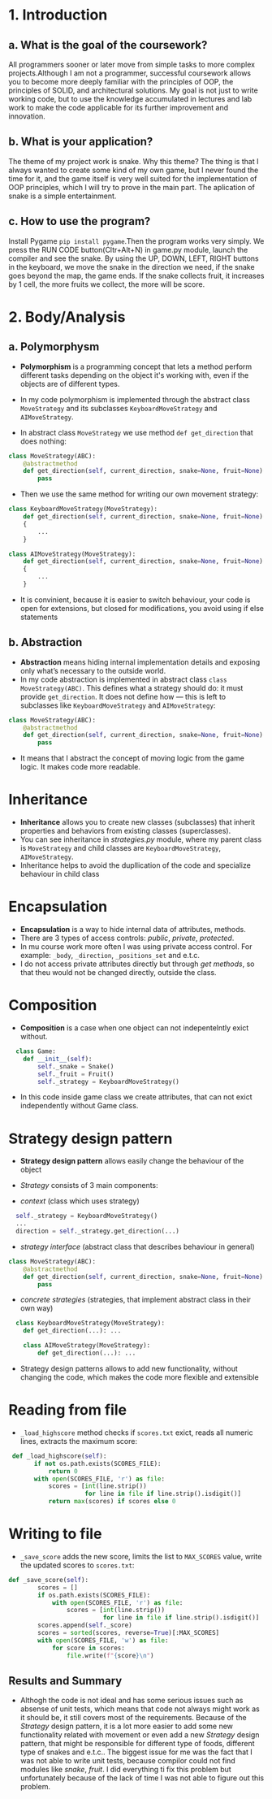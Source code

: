 # 1. Introduction
## a. What is the goal of the coursework?
All programmers sooner or later move from simple tasks to more complex projects.Although I am not a programmer, successful coursework allows you to become more deeply familiar with the principles of OOP, the principles of SOLID, and architectural solutions. My goal is not just to write working code, but to use the knowledge accumulated in lectures and lab work to make the code applicable for its further improvement and innovation.
## b. What is your application? 
The theme of my project work is snake. Why this theme? The thing is that I always wanted to create some kind of my own game, but I never found the time for it, and the game itself is very well suited for the implementation of OOP principles, which I will try to prove in the main part. The aplication of snake is a simple entertainment.
## c. How to use the program?
Install Pygame `pip install pygame`.Then the program works very simply. We press the RUN CODE button(Cltr+Alt+N) in game.py module, launch the compiler and see the snake. By using the UP, DOWN, LEFT, RIGHT buttons in the keyboard, we move the snake in the direction we need, if the snake goes beyond the map, the game ends. If the snake collects fruit, it increases by 1 cell, the more fruits we collect, the more will be score.
# 2. Body/Analysis
## a. Polymorphysm
- **Polymorphism** is a programming concept that lets a method perform different tasks depending on the object it's working with, even if the objects are of different types. 

 - In my code polymorphism is implemented through the abstract class `MoveStrategy` and its subclasses `KeyboardMoveStrategy` and `AIMoveStrategy`.

 - In abstract class `MoveStrategy` we use method `def get_direction` that does nothing:

```Python
class MoveStrategy(ABC):
    @abstractmethod
    def get_direction(self, current_direction, snake=None, fruit=None):
        pass
```
 - Then we use the same method for writing our own movement strategy:

```Python 
class KeyboardMoveStrategy(MoveStrategy):
    def get_direction(self, current_direction, snake=None, fruit=None):
	{
		...
	}
```
```Python 
class AIMoveStrategy(MoveStrategy):
    def get_direction(self, current_direction, snake=None, fruit=None):
	{
		...
	}
```
- It is convinient, because it is easier to switch behaviour, your code is open for extensions, but closed for modifications, you avoid using if else statements
## b. Abstraction
- **Abstraction** means hiding internal implementation details and exposing only what’s necessary to the outside world.
- In my code abstraction is implemented in abstract class `class MoveStrategy(ABC)`. This defines what a strategy should do: it must provide `get_direction`. It does not define how — this is left to subclasses like `KeyboardMoveStrategy` and `AIMoveStrategy`:
```Python
class MoveStrategy(ABC):
    @abstractmethod
    def get_direction(self, current_direction, snake=None, fruit=None):
        pass
```
- It means that I abstract the concept of moving logic from the game logic. It makes code more readable.
# Inheritance
- **Inheritance** allows you to create new classes (subclasses) that inherit properties and behaviors from existing classes (superclasses). 
- You can see inheritance in *strategies.py* module, where my parent class is `MoveStrategy` and child classes are `KeyboardMoveStrategy`, `AIMoveStrategy`.
- Inheritance helps to avoid the dupllication of the code and specialize behaviour in child class
# Encapsulation
- **Encapsulation** is a way to hide internal data of attributes, methods.
- There are 3 types of access controls: *public*, *private*, *protected*.
- In mu course work more often I was using private access control. For example: `_body`, `_direction`, `_positions_set` and e.t.c.
- I do not access private attributes directly but through *get methods*, so that theu would not be changed directly, outside the class.
# Composition
- **Composition** is a case when one object can not indepentelntly exict without.
```Python
  class Game:
    def __init__(self):
        self._snake = Snake()
        self._fruit = Fruit()
        self._strategy = KeyboardMoveStrategy()
 ```
 - In this code inside game class we create attributes, that can not exict independently without Game class.
# Strategy design pattern
  - **Strategy design pattern** allows easily change the behaviour of the object
  - *Strategy* consists of 3 main components: 
  
  - *context* (class which uses strategy)
  ```Python
	self._strategy = KeyboardMoveStrategy()
	...
	direction = self._strategy.get_direction(...)
```
- *strategy interface* (abstract class that describes behaviour in general)
```Python
class MoveStrategy(ABC):
    @abstractmethod
    def get_direction(self, current_direction, snake=None, fruit=None):
        pass
```
- *concrete strategies* (strategies, that implement abstract class in their own way)
```Python
  class KeyboardMoveStrategy(MoveStrategy):
    def get_direction(...): ...
```
```Python
	class AIMoveStrategy(MoveStrategy):
    	def get_direction(...): ...
```
- Strategy design patterns allows to add new functionality, without changing the code, which makes the code more flexible and extensible
# Reading from file
- `_load_highscore` method checks if `scores.txt` exict, reads all numeric lines, extracts the maximum score:
 ```Python
  def _load_highscore(self):
        if not os.path.exists(SCORES_FILE):
            return 0
        with open(SCORES_FILE, 'r') as file:
            scores = [int(line.strip())
                      for line in file if line.strip().isdigit()]
            return max(scores) if scores else 0
```
# Writing to file
- `_save_score` adds the new score, limits the list to `MAX_SCORES` value, write the updated scores to `scores.txt`:
  
```Python
def _save_score(self):
        scores = []
        if os.path.exists(SCORES_FILE):
            with open(SCORES_FILE, 'r') as file:
                scores = [int(line.strip())
                          for line in file if line.strip().isdigit()]
        scores.append(self._score)
        scores = sorted(scores, reverse=True)[:MAX_SCORES]
        with open(SCORES_FILE, 'w') as file:
            for score in scores:
                file.write(f"{score}\n")
```
## Results and Summary
- Althogh the code is not ideal and has some serious issues such as absense of unit tests, which means that code not always might work as it should be, it still covers most of the requirements. Because of the *Strategy* design pattern, it is a lot more easier to add some new functionality related with movement or even add a new *Strategy* design pattern, that might be responsible for different type of foods, different type of snakes and e.t.c.. The biggest issue for me was the fact that I was not able to write unit tests, because compilor could not find modules like *snake*, *fruit*. I did everything ti fix this problem but unfortunately because of the lack of time I was not able to figure out this problem.
